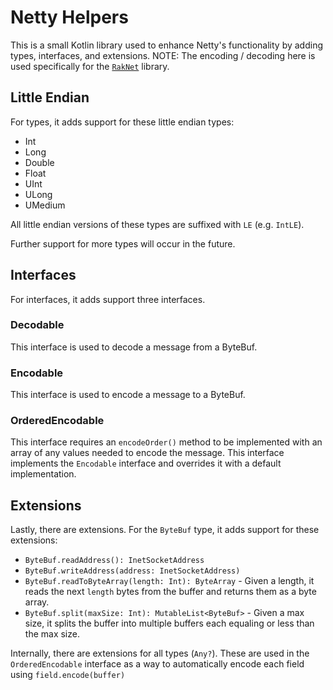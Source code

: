 # Netty Helpers

This is a small Kotlin library used to enhance Netty's functionality by adding types, interfaces, and extensions.
NOTE: The encoding / decoding here is used specifically for the [`RakNet`](https://github.com/GolemOrg/RakNet) library.

## Little Endian
For types, it adds support for these little endian types:
- Int
- Long
- Double
- Float
- UInt
- ULong
- UMedium

All little endian versions of these types are suffixed with `LE` (e.g. `IntLE`).

Further support for more types will occur in the future.


## Interfaces
For interfaces, it adds support three interfaces.

### Decodable
This interface is used to decode a message from a ByteBuf.

### Encodable
This interface is used to encode a message to a ByteBuf.

### OrderedEncodable
This interface requires an `encodeOrder()` method to be implemented with an array of any values needed to encode the message.
This interface implements the `Encodable` interface and overrides it with a default implementation.

## Extensions
Lastly, there are extensions. For the `ByteBuf` type, it adds support for these extensions:
- `ByteBuf.readAddress(): InetSocketAddress`
- `ByteBuf.writeAddress(address: InetSocketAddress)`
- `ByteBuf.readToByteArray(length: Int): ByteArray` - Given a length, it reads the next `length` bytes from the buffer and returns them as a byte array.
- `ByteBuf.split(maxSize: Int): MutableList<ByteBuf>` - Given a max size, it splits the buffer into multiple buffers each equaling or less than the max size.

Internally, there are extensions for all types (`Any?`). These are used in the `OrderedEncodable` interface as 
a way to automatically encode each field using `field.encode(buffer)`
